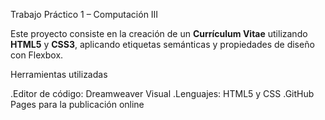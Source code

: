   Trabajo Práctico 1 – Computación III

Este proyecto consiste en la creación de un **Currículum Vitae** utilizando **HTML5** y **CSS3**, aplicando etiquetas semánticas y propiedades de diseño con Flexbox.

  Herramientas utilizadas

   .Editor de código: Dreamweaver Visual
   .Lenguajes: HTML5 y CSS
   .GitHub Pages para la publicación online

